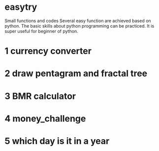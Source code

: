 # easytry
Small functions and codes 
Several easy function are achieved based on python. The basic skills about python programming can be practiced. It is super useful for beginner of python.
# 1  currency converter
# 2  draw pentagram and fractal tree
# 3  BMR calculator
# 4  money_challenge
# 5  which day is it in a year
